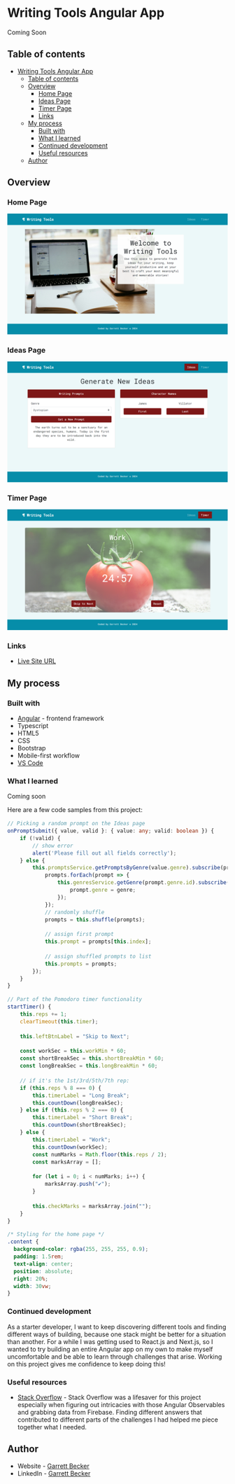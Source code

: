 # Writing Tools Angular App

Coming Soon

## Table of contents

- [Writing Tools Angular App](#writing-tools-angular-app)
	- [Table of contents](#table-of-contents)
	- [Overview](#overview)
		- [Home Page](#home-page)
		- [Ideas Page](#ideas-page)
		- [Timer Page](#timer-page)
		- [Links](#links)
	- [My process](#my-process)
		- [Built with](#built-with)
		- [What I learned](#what-i-learned)
		- [Continued development](#continued-development)
		- [Useful resources](#useful-resources)
	- [Author](#author)

## Overview

### Home Page

![](./HomePage.png)

### Ideas Page

![](./IdeasPage.png)

### Timer Page

![](./TimerPage.png)

### Links

- [Live Site URL]()

## My process

### Built with

- [Angular](https://angular.io/) - frontend framework
- Typescript
- HTML5
- CSS
- Bootstrap
- Mobile-first workflow
- [VS Code](https://code.visualstudio.com)

### What I learned

Coming soon

Here are a few code samples from this project:

```ts
// Picking a random prompt on the Ideas page
onPromptSubmit({ value, valid }: { value: any; valid: boolean }) {
	if (!valid) {
		// show error
		alert('Please fill out all fields correctly');
	} else {
		this.promptsService.getPromptsByGenre(value.genre).subscribe(prompts => {
			prompts.forEach(prompt => {
				this.genresService.getGenre(prompt.genre.id).subscribe(genre => {
					prompt.genre = genre;
				});
			});
			// randomly shuffle
			prompts = this.shuffle(prompts);

			// assign first prompt
			this.prompt = prompts[this.index];

			// assign shuffled prompts to list
			this.prompts = prompts;
		});
	}
}
```

```ts
// Part of the Pomodoro timer functionality
startTimer() {
	this.reps += 1;
	clearTimeout(this.timer);

	this.leftBtnLabel = "Skip to Next";

	const workSec = this.workMin * 60;
	const shortBreakSec = this.shortBreakMin * 60;
	const longBreakSec = this.longBreakMin * 60;

	// if it's the 1st/3rd/5th/7th rep:
	if (this.reps % 8 === 0) {
		this.timerLabel = "Long Break";
		this.countDown(longBreakSec);
	} else if (this.reps % 2 === 0) {
		this.timerLabel = "Short Break";
		this.countDown(shortBreakSec);
	} else {
		this.timerLabel = "Work";
		this.countDown(workSec);
		const numMarks = Math.floor(this.reps / 2);
		const marksArray = [];

		for (let i = 0; i < numMarks; i++) {
			marksArray.push("✔");
		}

		this.checkMarks = marksArray.join("");
	}
}
```

```css
/* Styling for the home page */
.content {
  background-color: rgba(255, 255, 255, 0.9);
  padding: 1.5rem;
  text-align: center;
  position: absolute;
  right: 20%;
  width: 30vw;
}
```

### Continued development

As a starter developer, I want to keep discovering different tools and finding different ways of building, because one stack might be better for a situation than another. For a while I was getting used to React.js and Next.js, so I wanted to try building an entire Angular app on my own to make myself uncomfortable and be able to learn through challenges that arise. Working on this project gives me confidence to keep doing this!

### Useful resources

- [Stack Overflow](https://stackoverflow.com/) - Stack Overflow was a lifesaver for this project especially when figuring out intricacies with those Angular Observables and grabbing data from Firebase. Finding different answers that contributed to different parts of the challenges I had helped me piece together what I needed.

## Author

- Website - [Garrett Becker]()
- LinkedIn - [Garrett Becker](https://www.linkedin.com/in/garrett-becker-923b4a106/)